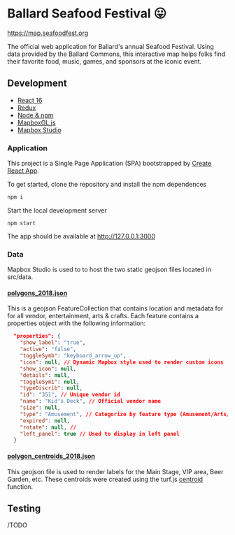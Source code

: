 # Ballard Seafood Festival 😛

https://map.seafoodfest.org

The official web application for Ballard's annual Seafood Festival. Using data provided by the Ballard Commons, this interactive map helps folks find their favorite food, music, games, and sponsors at the iconic event.


## Development

- [React 16](https://reactjs.org/)
- [Redux](https://redux.js.org/)
- [Node & npm](https://www.npmjs.com/)
- [MapboxGL.js](https://docs.mapbox.com/mapbox-gl-js/api/)
- [Mapbox Studio](https://www.mapbox.com/mapbox-studio)

### Application

This project is a Single Page Application (SPA) bootstrapped by [Create React App](https://github.com/facebookincubator/create-react-app).

To get started, clone the repository and install the npm dependences
```bash
npm i
```

Start the local development server
```
npm start
```
The app should be available at http://127.0.0.1:3000

### Data
Mapbox Studio is used to to host the two static geojson files located in src/data.

#### [polygons_2018.json](/src/data/polygons_2018.json)

This is a geojson FeatureCollection that contains location and metadata for for all vendor, entertainment, arts & crafts. Each feature contains a properties object with the following information:

```json
  "properties": {
    "show_label": "true",
    "active": "false",
    "toggleSymb": "keyboard_arrow_up",
    "icon": null, // Dynamic Mapbox style used to render custom icons
    "show_icon": null,
    "details": null,
    "toggleSym1": null,
    "typeDiscrib": null,
    "id": "351", // Unique vendor id
    "name": "Kid's Deck", // Official vendor name
    "size": null,
    "type": "Amusement", // Categorize by feature type (Amusement/Arts/Food) in right panel
    "expired": null,
    "rotate": null, // 
    "left_panel": true // Used to display in left panel
  }
```


#### [polygon_centroids_2018.json](/src/data/polygon_centroids_2018.json)

This geojson file is used to render labels for the Main Stage, VIP area, Beer Garden, etc. These centroids were created using the turf.js [centroid](http://turfjs.org/docs/#centroid) function.


## Testing

/TODO

